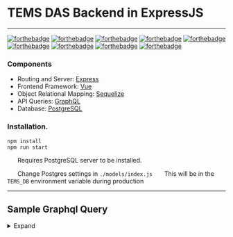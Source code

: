 # TEMS DAS Backend in ExpressJS
---

[![forthebadge](https://forthebadge.com/images/badges/fuck-it-ship-it.svg)](https://forthebadge.com)
[![forthebadge](https://forthebadge.com/images/badges/gluten-free.svg)](https://forthebadge.com)
[![forthebadge](https://forthebadge.com/images/badges/made-with-javascript.svg)](https://forthebadge.com)
[![forthebadge](https://forthebadge.com/images/badges/you-didnt-ask-for-this.svg)](https://forthebadge.com)
[![forthebadge](https://forthebadge.com/images/badges/made-with-vue.svg)](https://forthebadge.com)
[![forthebadge](https://forthebadge.com/images/badges/made-with-python.svg)](https://forthebadge.com)
[![forthebadge](https://forthebadge.com/images/badges/made-with-c-sharp.svg)](https://forthebadge.com)
[![forthebadge](https://forthebadge.com/images/badges/certified-steve-bruhle.svg)](https://forthebadge.com)
[![forthebadge](https://forthebadge.com/images/badges/60-percent-of-the-time-works-every-time.svg)](https://forthebadge.com)

### Components
-  Routing and Server: [Express](https://expressjs.com/)
-  Frontend Framework: [Vue](https://vuejs.org/)
-  Object Relational Mapping: [Sequelize](https://github.com/sequelize/sequelize)
-  API Queries: [GraphQL](https://graphql.org/)
-  Database: [PostgreSQL](https://www.postgresql.org/)

### Installation.

```
npm install
npm run start
```

&nbsp;&nbsp;&nbsp;&nbsp;&nbsp;&nbsp;Requires PostgreSQL server to be installed.

&nbsp;&nbsp;&nbsp;&nbsp;&nbsp;&nbsp;Change Postgres settings in `./models/index.js`
&nbsp;&nbsp;&nbsp;&nbsp;&nbsp;&nbsp;This will be in the `TEMS_DB` environment variable during production

---

<h2>Sample Graphql Query</h2>

<details><summary>Expand</summary>
<p>
  
```
{
  getTesterByName(name:"GRONK2") {
    id
    Slots{
      slotNumber
      Boards {
        boardId
      }
      Monitors {
        name
      }
      
    }
    Warnings {
      message
    }
    Faults {
      date
    }
  }
}
```

&nbsp;&nbsp;&nbsp;&nbsp;&nbsp;&nbsp;Will return 

```
{
  "data": {
    "getTesterByName": {
      "id": 1,
      "Slots": [
        {
          "slotNumber": 1,
          "Boards": [
            {
              "boardId": "Trollolllolol"
            }
          ],
          "Monitors": [
            {
              "name": "Heat"
            }
          ]
        }
      ],
      "Warnings": [
        {
          "message": "Hello!"
        }
      ],
      "Faults": [
        {
          "date": "Wed Jul 11 2018 01:44:41 GMT-0400 (Eastern Daylight Time)"
        }
      ]
    }
  }
}
```
</p>
</details>
